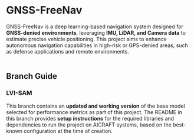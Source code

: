 # GNSS-FreeNav
GNSS-FreeNav is a deep learning-based navigation system designed for **GNSS-denied environments**, leveraging **IMU, LiDAR, and Camera data** to estimate precise vehicle positioning. This project aims to enhance autonomous navigation capabilities in high-risk or GPS-denied areas, such as defense applications and remote environments.</br></br>

## Branch Guide
### LVI-SAM  
This branch contains an **updated and working version** of the base model selected for performance metrics as part of this project. The README in this branch provides **setup instructions** for the required libraries and dependencies to run the project on AICRAFT systems, based on the best-known configuration at the time of creation.
